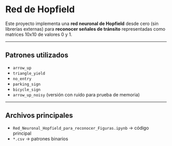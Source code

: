 # Red de Hopfield

Este proyecto implementa una **red neuronal de Hopfield** desde cero (sin librerías externas) para **reconocer señales de tránsito** representadas como matrices 10x10 de valores 0 y 1.

---

## Patrones utilizados
- `arrow_up`  
- `triangle_yield`  
- `no_entry`  
- `parking_sign`  
- `bicycle_sign`  
- `arrow_up_noisy` (versión con ruido para prueba de memoria)

---

## Archivos principales
- `Red_Neuronal_Hopfield_para_reconocer_Figuras.ipynb` → código principal  
- `*.csv` → patrones binarios  


